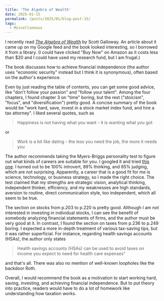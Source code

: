 ```yaml
---
title: 'The Algebra of Wealth'
date: 2025-01-15
permalink: /posts/2025/01/blog-post-15/
tags:
  - Miscellaneous
---
```


I recently read [_The Algebra of Wealth_](https://www.amazon.com/Algebra-Wealth-Formula-Financial-Security/dp/0593714024/) by Scott Galloway. An article about it came up on my Google feed and the book looked interesting, so I borrowed it from a library. (I could have clicked "Buy Now" on Amazon as it costs less than $20 and I could have used my research fund, but I am frugal.)

The book discusses how to achieve financial independence (the author uses "economic security" instead but I think it is synonymous), often based on the author's experience.

Even by just reading the table of contents, you can get some good advice, like "don't follow your passion" and "follow your talent". Among the four chapters, I found chapter 3 on "time" boring, but the rest ("stoicism", "focus", and "diversification") pretty good. A concise summary of the book would be "work hard, save, invest in a stock market index fund, and hire a tax attorney". I liked several quotes, such as

>Happiness is not having what you want - it is wanting what you got

or

>Work is a bit like dating - the less you need the job, the more it needs you

The author recommends taking the Myers-Briggs personality test to figure out what kinds of careers are suitable for you. I googled it and tried [this one](https://www.16personalities.com/). I turned out to be 100% introvert, 89% thinking, and 85% judging, which are not surprising. Apparently, a career that is a good fit for me is science, technology, or business strategy, so I made the right choice. The test claimed that my strengths are strategic vision, analytical thinking, independent thinker, efficiency, and my weaknesses are high standards, aversion to routine, direct communication style, too independent, which all seem to be true.

The section on stocks from p.203 to p.220 is pretty good. Although I am not interested in investing in individual stocks, I can see the benefit of somebody analyzing financial statements of firms, and the author must be very good at it. In contrast, I found the section on taxes from p.236 to p.249 boring. I expected a more in-depth treatment of various tax-saving tips, but it was rather superficial. For instance, regarding health savings accounts (HSAs), the author only states

>Health savings accounts (HSAs) can be used to avoid taxes on income you expect to need for health care expenses"

and that's all. There was also no mention of well-known loopholes like the backdoor Roth.

Overall, I would recommend the book as a motivation to start working hard, saving, investing, and achieving financial independence. But to put theory into practice, readers would have to do a lot of homework like understanding how taxation works.